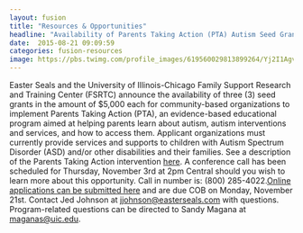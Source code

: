 ```yaml
---
layout: fusion
title: "Resources & Opportunities"
headline: "Availability of Parents Taking Action (PTA) Autism Seed Grants"
date:  2015-08-21 09:09:59
categories: fusion-resources
image: https://pbs.twimg.com/profile_images/619560029813899264/Yj2I1Agv.jpg
---
```

Easter Seals and the University of Illinois-Chicago Family Support Research and Training Center (FSRTC) announce the availability of three (3) seed grants in the amount of $5,000 each for community-based organizations to implement Parents Taking Action (PTA), an evidence-based educational program aimed at helping parents learn about autism, autism interventions and services, and how to access them. Applicant organizations must currently provide services and supports to children with Autism Spectrum Disorder (ASD) and/or other disabilities and their families. See a description of the Parents Taking Action intervention <a href="http://fsrtc.ahslabs.uic.edu/wp-content/uploads/sites/9/2016/10/PTA-Seed-Grant-Overview-10-2016.pdf">here</a>. A conference call has been scheduled for Thursday, November 3rd at 2pm Central should you wish to learn more about this opportunity. Call in number is: (800) 285-4022.<a href="https://www.surveymonkey.com/r/ParentstakingactionRFA">Online applications can be submitted here</a> and are due COB on Monday, November 21st. Contact Jed Johnson at <a href="mailto:jjohnson@easterseals.com">jjohnson@easterseals.com</a> with questions. Program-related questions can be directed to Sandy Magana at <a href="mailto:maganas@uic.edu">maganas@uic.edu</a>.